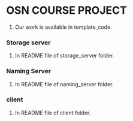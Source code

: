 # OSN COURSE PROJECT 

1. Our work is available in template_code.

### Storage server
1. In README file of storage_server folder. 

### Naming Server 
1. In README file of naming_server folder. 

### client 
1. In README file of client folder. 